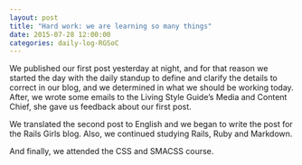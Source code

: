 ```yaml
---
layout: post
title: "Hard work: we are learning so many things"
date: 2015-07-28 12:00:00
categories: daily-log-RGSoC
---
```


We published our first post yesterday at night, and for that reason we started the day with the daily standup to define and clarify the details to correct in our blog, and we determined in what we should be working today.
After, we wrote some emails to the Living Style Guide’s Media and Content Chief, she gave us feedback about our first post.

We translated the second post to English and we began to write the post for the Rails Girls blog. Also, we continued studying Rails, Ruby and Markdown.

And finally, we attended the CSS and SMACSS course.
